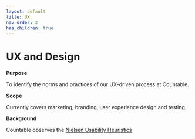 ```yaml
---
layout: default
title: UX
nav_order: 2
has_children: true
---
```


# UX and Design

**Purpose**

To identify the norms and practices of our UX-driven process at
Countable.

**Scope**

Currently covers marketing, branding, user experience design and
testing.

**Background**

Countable observes the [Nielsen Usability Heuristics](https://www.nngroup.com/articles/ten-usability-heuristics/)



